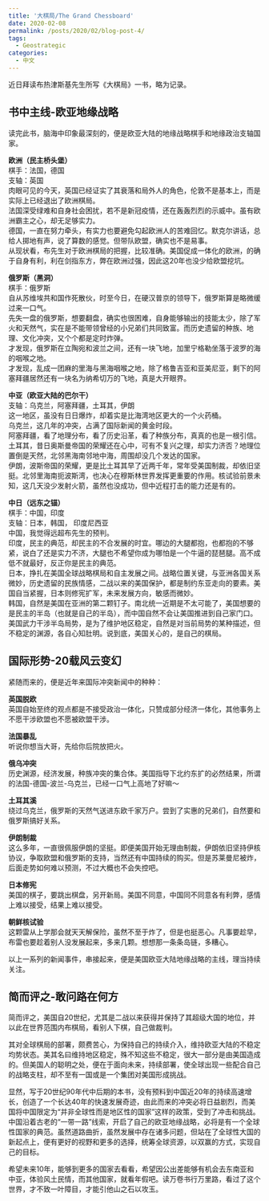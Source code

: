 ```yaml
---
title: '大棋局/The Grand Chessboard'
date: 2020-02-08
permalink: /posts/2020/02/blog-post-4/
tags:
  - Geostrategic
categories:
  - 中文
---
```


近日拜读布热津斯基先生所写《大棋局》一书，略为记录。

## 书中主线-欧亚地缘战略

读完此书，脑海中印象最深刻的，便是欧亚大陆的地缘战略棋手和地缘政治支轴国家。

**欧洲（民主桥头堡）**  
棋手：法国，德国   
支轴：英国  
肉眼可见的今天，英国已经证实了其衰落和局外人的角色，伦敦不是基本上，而是实际上已经退出了欧洲棋局。  
法国深受绿难和自身社会困扰，若不是新冠疫情，还在轰轰烈烈的示威中。虽有欧洲霸主之心，却无足够实力。  
德国，一直在努力牵头，有实力也要避免勾起欧洲人的苦难回忆。默克尔讲话，总给人掷地有声，说了算数的感觉。但带队欧盟，确实也不是易事。  
从现状看，布先生对于欧洲棋局的把握，比较准确。美国促成一体化的欧洲，的确于自身有利，利在剑指东方，弊在欧洲过强，因此这20年也没少给欧盟挖坑。

**俄罗斯（黑洞）**  
棋手：俄罗斯  
自从苏维埃共和国作死散伙，时至今日，在硬汉普京的领导下，俄罗斯算是略微缓过来一口气。  
先失一盘的俄罗斯，想要翻盘，确实也很困难，自身能够输出的技能太少，除了军火和天然气，实在是不能带领曾经的小兄弟们共同致富。而历史遗留的种族、地理、文化冲突，又个个都是定时炸弹。  
才发现，俄罗斯在立陶宛和波兰之间，还有一块飞地，加里宁格勒坐落于波罗的海的咽喉之地。  
才发现，乱成一团麻的里海与黑海咽喉之地，除了格鲁吉亚和亚美尼亚，剩下的阿塞拜疆居然还有一块名为纳希切万的飞地，真是大开眼界。

**中亚（欧亚大陆的巴尔干）**  
支轴：乌克兰，阿塞拜疆，土耳其，伊朗  
这一地区，虽没有日日爆炸，却着实是比海湾地区更大的一个火药桶。  
乌克兰，这几年的冲突，占满了国际新闻的黄金时段。  
阿塞拜疆，看了地理分布，看了历史沿革，看了种族分布，真真的也是一根引信。  
土耳其，昔日奥斯曼帝国的荣耀还在心中，可有不复兴之理，却实力济否？地理位置倒是天然，北邻黑海南邻地中海，周围却没几个发达的国家。  
伊朗，波斯帝国的荣耀，更是比土耳其早了近两千年，常年受美国制裁，却依旧坚挺。北邻里海南扼波斯湾，也决心在穆斯林世界发挥更重要的作用。核试验前景未知，这几天没少发射火箭，虽然也没成功，但中近程打击的能力还是有的。

**中日（远东之锚）**  
棋手：中国，印度  
支轴：日本，韩国， 印度尼西亚  
中国，我觉得远超布先生的预判。  
印度，民主的典范，却民主的不合发展的时宜。哪边的大腿都抱，也都抱的不够紧，说白了还是实力不济，大腿也不希望你成为哪怕是一个牛逼的琵琶腿。高不成低不就最好，反正你是民主的典范。  
日本，挣扎在美国全球战略棋局和自主发展之间。战略位置关键，与亚洲各国关系微妙，历史遗留的民族情感，二战以来的美国保护，都是制约东亚走向的要素。美国自当紧握，日本则修宪扩军，未来发展方向，敏感而微妙。  
韩国，自然是美国在亚洲的第二颗钉子。南北统一近期是不太可能了，美国想要的是民主的半岛（也就是自己的半岛），而中国自然不会让美国推进到自己家门口。美国武力干涉半岛局势，是为了维护地区稳定，自然是对当前局势的某种描述，但不稳定的渊源，各自心知肚明。说到底，美国关心的，是自己的棋局。

## 国际形势-20载风云变幻

紧随而来的，便是近年来国际冲突新闻中的种种：

**英国脱欧**  
英国自始至终的观点都是不接受政治一体化，只赞成部分经济一体化，其他事务上不愿干涉欧盟也不愿被欧盟干涉。

**法国暴乱**  
听说你想当大哥，先给你后院放把火。

**俄乌冲突**  
历史渊源，经济发展，种族冲突的集合体。美国指导下北约东扩的必然结果，所谓的法国-德国-波兰-乌克兰，已经一口气上高地了好嘛～

**土耳其溪**  
绕过乌克兰，俄罗斯的天然气送进东欧千家万户。尝到了实惠的兄弟们，自然要和俄罗斯搞好关系。

**伊朗制裁**  
这么多年，一直很佩服伊朗的坚挺。即便美国开始无理由制裁，伊朗依旧坚持伊核协议，争取欧盟和俄罗斯的支持，当然还有中国持续的购买。但是苏莱曼尼被炸，后面走势如何难以预测，不过大概也不会失控吧。

**日本修宪**  
美国的棋子，要跳出棋盘，另开新局。美国不同意，中国同不同意各有利弊，感情上难以接受，结果上难以接受。

**朝鲜核试验**  
这颗雷从上学那会就天天解保险，虽然不至于炸了，但是也挺恶心。凡事要趁早，布雷也要趁着别人没发展起来，多来几颗。想想那一条条岛链，多糟心。

以上一系列的新闻事件，串接起来，便是美国欧亚大陆地缘战略的主线，理当持续关注。

## 简而评之-敢问路在何方

简而评之，美国自20世纪，尤其是二战以来获得并保持了其超级大国的地位，并以此在世界范围内布棋局，看别人下棋，自己做裁判。

其对全球棋局的部署，颇费苦心，为保持自己的持续介入，维持欧亚大陆的不稳定均势状态。美其名曰维持地区稳定，殊不知这些不稳定，很大一部分是由美国造成的。但美国人的聪明之处，便在于面向未来，持续部署，使全球出现一些配合自己的战略支柱，却不至有一国或是一个集团对美国形成挑战。

显然，写于20世纪90年代中后期的本书，没有预料到中国近20年的持续高速增长，创造了一个长达40年的快速发展奇迹，由此而来的冲突必将日益剧烈，而美国将中国限定为“并非全球性而是地区性的国家”这样的政策，受到了冲击和挑战。中国沿着古老的“一带一路”线索，开启了自己的欧亚地缘战略，必将是有一个全球性国家的典范。虽然道路曲折，虽然发展中存在诸多问题，但站在了全球性大国的新起点上，便有更好的视野和更多的选择，统筹全球资源，以双赢的方式，实现自己的目标。

希望未来10年，能够到更多的国家去看看，希望因公出差能够有机会去东南亚和中亚，体验风土民情，而其他国家，就看年假吧。读万卷书行万里路，看过了这个世界，才不致一叶障目，才能引他山之石以攻玉。